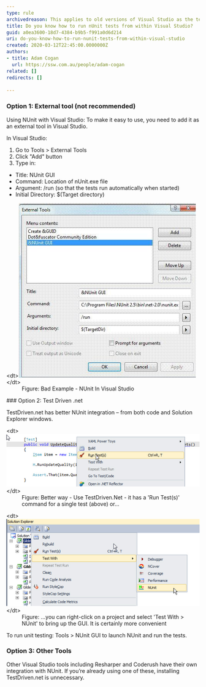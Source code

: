```yaml
---
type: rule
archivedreason: This applies to old versions of Visual Studio as the test frameworks now provide their own test runner implementations for Visual Studio
title: Do you know how to run nUnit tests from within Visual Studio?
guid: a0ea3600-18d7-4384-b9b5-f991a0d6d214
uri: do-you-know-how-to-run-nunit-tests-from-within-visual-studio
created: 2020-03-12T22:45:00.0000000Z
authors:
- title: Adam Cogan
  url: https://ssw.com.au/people/adam-cogan
related: []
redirects: []

---
```


### Option 1: External tool (not recommended)


Using NUnit with Visual Studio: To make it easy to use, you need to add it as an external tool in Visual Studio.

In Visual Studio:

1. Go to Tools > External Tools
2. Click "Add" button
3. Type in:


* Title: NUnit GUI
* Command: Location of nUnit.exe file
* Argument: /run (so that the tests run automatically when started)
* Initial Directory: $(Target directory)


<!--endintro-->
<dl class="badImage">&lt;dt&gt;<img src="NUnitInVStudio.jpg" alt="NUnitInVStudio.jpg">&lt;/dt&gt;<dd>Figure: Bad Example - NUnit In Visual Studio</dd></dl>
### Option 2: Test Driven .net


TestDriven.net has better NUnit integration – from both code and Solution Explorer windows.
<dl class="image">&lt;dt&gt;<img src="UseTestDriven.jpg" alt="UseTestDriven.jpg">&lt;/dt&gt;<dd>Figure: Better way - Use TestDriven.Net - it has a 'Run Test(s)' command for a single test (above) or...</dd></dl><dl class="image">&lt;dt&gt;<img src="GUIBringUpAction.jpg" alt="GUIBringUpAction.jpg">&lt;/dt&gt;<dd>Figure: ...you can right-click on a project and select 'Test With > NUnit' to bring up the GUI. It is certainly more convenient</dd></dl>
To run unit testing: Tools > NUnit GUI to launch NUnit and run the tests.

### Option 3: Other Tools


Other Visual Studio tools including Resharper and Coderush have their own integration with NUnit. If you’re already using one of these, installing TestDriven.net is unnecessary.

